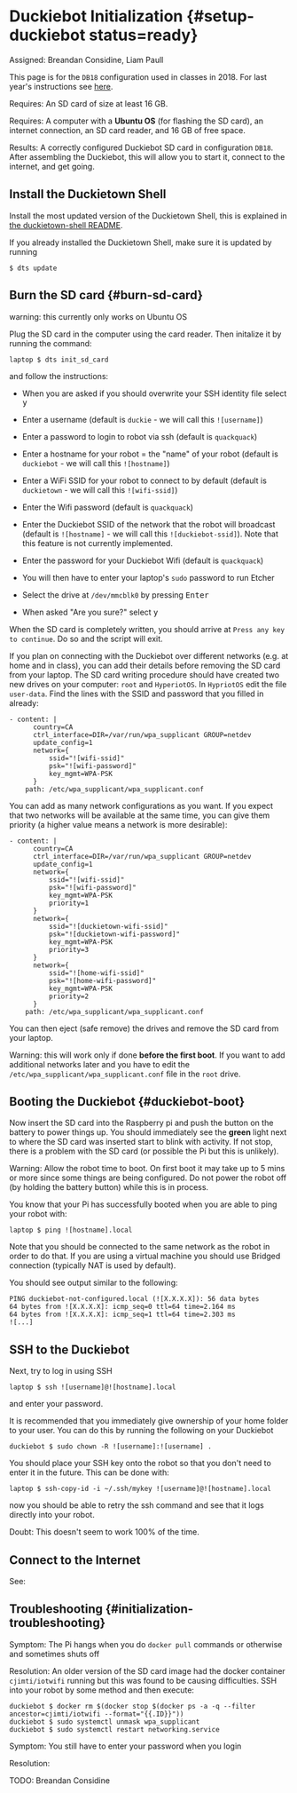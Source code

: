 # Duckiebot Initialization {#setup-duckiebot status=ready}

Assigned: Breandan Considine, Liam Paull

This page is for the `DB18` configuration used in classes in 2018. For last year's instructions see [here](docs.duckietown.org/17/). 

<div class='requirements' markdown="1">

Requires: An SD card of size at least 16 GB.

Requires: A computer with a **Ubuntu OS** (for flashing the SD card), an internet connection, an SD card reader, and 16 GB of free space.

Results: A correctly configured Duckiebot SD card in configuration `DB18`. After assembling the Duckiebot, this will allow you to start it, connect to the internet, and get going.

</div>

## Install the Duckietown Shell

Install the most updated version of the Duckietown Shell, this is explained in [the duckietown-shell README](https://github.com/duckietown/duckietown-shell/blob/master/README.md).

If you already installed the Duckietown Shell, make sure it is updated by running

```
$ dts update
```

## 

## Burn the SD card {#burn-sd-card}

warning: this currently only works on Ubuntu OS

Plug the SD card in the computer using the card reader. Then initalize it by running the command:

```
laptop $ dts init_sd_card
```

and follow the instructions:

- When you are asked if you should overwrite your SSH identity file select <kbd>y</kbd>

- Enter a username (default is `duckie` - we will call this `![username]`)

- Enter a password to login to robot via ssh (default is `quackquack`)

- Enter a hostname for your robot = the "name" of your robot (default is `duckiebot` - we will call this `![hostname]`)

- Enter a  WiFi SSID for your robot to connect to by default (default is `duckietown` - we will call this `![wifi-ssid]`)

- Enter the Wifi password (default is `quackquack`)

- Enter the Duckiebot SSID of the network that the robot will broadcast (default is `![hostname]` - we will call this `![duckiebot-ssid]`). Note that this feature is not currently implemented.

- Enter the password for your Duckiebot Wifi (default is `quackquack`)

- You will then have to enter your laptop's `sudo` password to run Etcher

- Select the drive at `/dev/mmcblk0` by pressing <kbd>Enter</kbd>

- When asked "Are you sure?" select <kbd>y</kbd>


When the SD card is completely written, you should arrive at `Press any key to continue`. Do so and the script will exit. 

If you plan on connecting with the Duckiebot over different networks (e.g. at home and in class), you can add their details before removing the SD card from your laptop. The SD card writing procedure should have created two new drives on your computer: `root` and `HyperiotOS`. In `HypriotOS` edit the file `user-data`. Find the lines with the SSID and password that you filled in already: 
``` 
- content: |
      country=CA
      ctrl_interface=DIR=/var/run/wpa_supplicant GROUP=netdev
      update_config=1
      network={
          ssid="![wifi-ssid]"
          psk="![wifi-password]"
          key_mgmt=WPA-PSK
      }
    path: /etc/wpa_supplicant/wpa_supplicant.conf
```
You can add as many network configurations as you want. If you expect that two networks will be available at the same time, you can give them priority (a higher value means a network is more desirable):
``` 
- content: |
      country=CA
      ctrl_interface=DIR=/var/run/wpa_supplicant GROUP=netdev
      update_config=1
      network={
          ssid="![wifi-ssid]"
          psk="![wifi-password]"
          key_mgmt=WPA-PSK
          priority=1
      }
      network={
          ssid="![duckietown-wifi-ssid]"
          psk="![duckietown-wifi-password]"
          key_mgmt=WPA-PSK
          priority=3
      }
      network={
          ssid="![home-wifi-ssid]"
          psk="![home-wifi-password]"
          key_mgmt=WPA-PSK
          priority=2
      }
    path: /etc/wpa_supplicant/wpa_supplicant.conf
```

You can then eject (safe remove) the drives and remove the SD card from your laptop. 

Warning: this will work only if done **before the first boot**. If you want to add additional networks later and you have to edit  the `/etc/wpa_supplicant/wpa_supplicant.conf` file in the `root` drive.

## Booting the Duckiebot {#duckiebot-boot}

Now insert the SD card into the Raspberry pi and push the button on the battery to power things up. You should immediately see the **green** light next to where the SD card was inserted start to blink with activity. If not stop, there is a problem with the SD card (or possible the Pi but this is unlikely).

Warning: Allow the robot time to boot. On first boot it may take up to 5 mins or more since some things are being configured. Do not power the robot off (by holding the battery button) while this is in process. 



You know that your Pi has successfully booted when you are able to ping your robot with:

```
laptop $ ping ![hostname].local
```

Note that you should be connected to the same network as the robot in order to do that. If you are using a virtual machine you should use Bridged connection (typically NAT is used by default).

You should see output similar to the following:​    

```
PING duckiebot-not-configured.local (![X.X.X.X]): 56 data bytes
64 bytes from ![X.X.X.X]: icmp_seq=0 ttl=64 time=2.164 ms
64 bytes from ![X.X.X.X]: icmp_seq=1 ttl=64 time=2.303 ms
![...]
```



## SSH to the Duckiebot

Next, try to log in using SSH

```
laptop $ ssh ![username]@![hostname].local
```

and enter your password.

It is recommended that you immediately give ownership of your home folder to your user. You can do this by running the following on your Duckiebot

```
duckiebot $ sudo chown -R ![username]:![username] .
```

You should place your SSH key onto the robot so that you don't need to enter it in the future. This can be done with:

```
laptop $ ssh-copy-id -i ~/.ssh/mykey ![username]@![hostname].local
```

now you should be able to retry the ssh command and see that it logs directly into your robot. 

Doubt: This doesn't seem to work 100% of the time. 



## Connect to the Internet

See: [](#duckiebot_network)



## Troubleshooting {#initialization-troubleshooting}

Symptom: The Pi hangs when you do `docker pull` commands or otherwise and sometimes shuts off

Resolution: An older version of the SD card image had the docker container `cjimti/iotwifi` running but this was found to be causing difficulties. SSH into your robot by some method and then execute:

```
duckiebot $ docker rm $(docker stop $(docker ps -a -q --filter ancestor=cjimti/iotwifi --format="{{.ID}}"))
duckiebot $ sudo systemctl unmask wpa_supplicant
duckiebot $ sudo systemctl restart networking.service
```



Symptom: You still have to enter your password when you login

Resolution:

TODO: Breandan Considine
